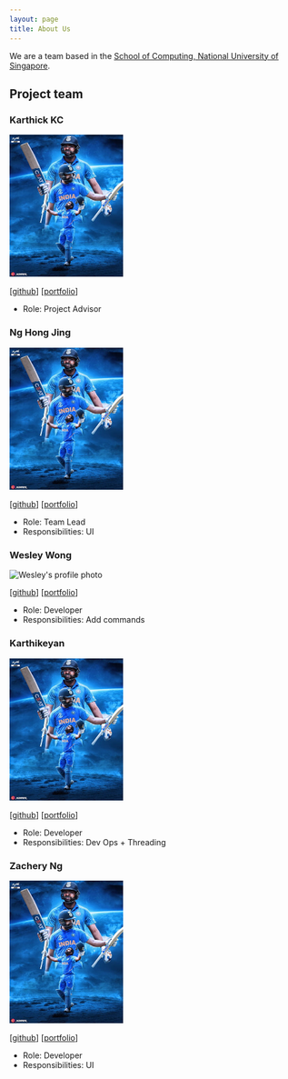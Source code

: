 ```yaml
---
layout: page
title: About Us
---
```


We are a team based in the [School of Computing, National University of Singapore](https://www.comp.nus.edu.sg).

## Project team

### Karthick KC

<img src="images/RohitSharma.jpg" width="200px">

[[github](https://github.com/karthickkc)]
[[portfolio](team/karthickkc.md)]

- Role: Project Advisor

### Ng Hong Jing

<img src="images/RohitSharma.jpg" width="200px">

[[github](http://github.com/hj235)]
[[portfolio](team/hongjing.md)]

- Role: Team Lead
- Responsibilities: UI

### Wesley Wong

<img src="images/wes-w-z-h.png" width="200px" alt="Wesley's profile photo">

[[github](http://github.com/wes-w-z-h)] [[portfolio](team/wesley.md)]

- Role: Developer
- Responsibilities: Add commands

### Karthikeyan

<img src="images/RohitSharma.jpg" width="200px">

[[github](http://github.com/SKarthikeyan28)]
[[portfolio](team/karthikeyan.md)]

- Role: Developer
- Responsibilities: Dev Ops + Threading

### Zachery Ng

<img src="images/RohitSharma.jpg" width="200px">

[[github](http://github.com/bbbbcccd)]
[[portfolio](team/zachery.md)]

- Role: Developer
- Responsibilities: UI

